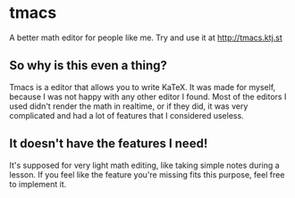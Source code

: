 # tmacs

A better math editor for people like me. Try and use it at http://tmacs.ktj.st

## So why is this even a thing?

Tmacs is a editor that allows you to write KaTeX. It was made for myself, because I was not happy with any other editor I found.
Most of the editors I used didn't render the math in realtime, or if they did, it was very complicated and had a lot of features that I considered useless.

## It doesn't have the features I need!

It's supposed for very light math editing, like taking simple notes during a lesson. If you feel like the feature you're missing fits this purpose, feel free to implement it.
